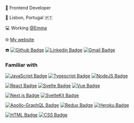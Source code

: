 👨 Frontend Developer

📍  Lisbon, Portugal 🇵🇹

💻 Working [@Emma](https://github.com/emma-sleep)

🌐 [My website](https://www.andremarquesdev.eu)

☎️ <a href="https://github.com/AndreMarquesDev" target="_blank"> ![Github Badge](http://img.shields.io/badge/-AndreMarquesDev-000?&logo=Github&logoColor=white&link=https://github.com/AndreMarquesDev)</a>
<a href="https://www.linkedin.com/in/andr%C3%A9-gouveia-marques-675ab3127/" target="_blank"> ![Linkedin Badge](https://img.shields.io/badge/-Andr%C3%A9%20Marques-blue?&logo=Linkedin&logoColor=white&link=https://www.linkedin.com/in/andr%C3%A9-gouveia-marques-675ab3127/)</a>
<a href="mailto:andregm_7@hotmail.com" target="_blank"> ![Gmail Badge](https://img.shields.io/badge/-andregm_7@hotmail.com-c14438?&logo=Gmail&logoColor=white&link=mailto:andregm_7@hotmail.com)</a>

### Familiar with

<a href="https://developer.mozilla.org/en-US/docs/Web/JavaScript" target="_blank"> ![JavaScript Badge](https://img.shields.io/badge/JavaScript-F7DF1E?logo=javascript&logoColor=black)</a>
<a href="https://www.typescriptlang.org/" target="_blank"> ![Typescript Badge](https://img.shields.io/badge/TypeScript-007ACC?logo=typescript&logoColor=white)</a>
<a href="https://nodejs.org/" target="_blank"> ![NodeJS Badge](https://img.shields.io/badge/node.js-6DA55F?logo=node.js&logoColor=white)</a>

<a href="https://reactjs.org" target="_blank"> ![React Badge](https://img.shields.io/badge/React-20232A?logo=react&logoColor=61DAFB)</a>
<a href="https://svelte.dev/" target="_blank">![Svelte Badge](https://img.shields.io/badge/Svelte-%23f1413d?logo=svelte&logoColor=white)</a>
<a href="https://vuejs.org/" target="_blank"> ![Vue Badge](https://img.shields.io/badge/Vue-35495E?logo=vuedotjs&logoColor=4FC08D)</a>


<a href="https://nextjs.org/" target="_blank"> ![Next.js Badge](https://img.shields.io/badge/Next.js-000000?logo=nextdotjs&logoColor=white)</a>
<a href="https://kit.svelte.dev/" target="_blank">![SvelteKit Badge](https://img.shields.io/badge/Svelte_Kit-%23f1413d?logo=svelte&logoColor=white)</a>

<a href="https://www.apollographql.com/" target="_blank"> ![Apollo-GraphQL Badge](https://img.shields.io/badge/-ApolloGraphQL-311C87?logo=apollo-graphql)</a>
<a href="https://redux.js.org/" target="_blank"> ![Redux Badge](https://img.shields.io/badge/Redux-593D88?logo=redux&logoColor=white)</a>
<a href="https://www.heroku.com/" target="_blank"> ![Heroku Badge](https://img.shields.io/badge/Heroku-430098?logo=heroku&logoColor=white)</a>

<a href="https://developer.mozilla.org/en-US/docs/Web/Guide/HTML/HTML5" target="_blank"> ![HTML Badge](https://img.shields.io/badge/HTML-E34F26?logo=html5&logoColor=white)</a>
<a href="https://developer.mozilla.org/en-US/docs/Web/CSS" target="_blank"> ![CSS Badge](https://img.shields.io/badge/-CSS-1572B6?&logo=css3&logoColor=white)</a>
